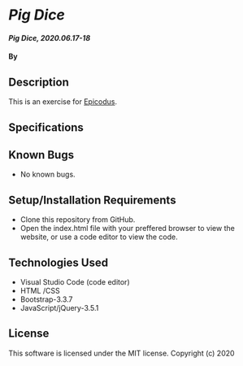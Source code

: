 # _Pig Dice_

#### _Pig Dice, 2020.06.17-18_

#### By 
## Description
This is an exercise for [Epicodus](https://www.epicodus.com/).  

## Specifications


## Known Bugs
* No known bugs.   

## Setup/Installation Requirements
* Clone this repository from GitHub.
* Open the index.html file with your preffered browser to view the website, or use a code editor to view the code.

## Technologies Used
* Visual Studio Code (code editor)
* HTML /CSS
* Bootstrap-3.3.7
* JavaScript/jQuery-3.5.1

## License
This software is licensed under the MIT license. Copyright (c) 2020